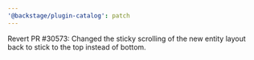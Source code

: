 ```yaml
---
'@backstage/plugin-catalog': patch
---
```


Revert PR #30573: Changed the sticky scrolling of the new entity layout back to stick to the top instead of bottom.